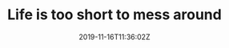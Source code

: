 ---
title: "Life is too short to mess around"
date: 2019-11-16T11:36:02Z
tags: ["life"]
writers: ["Steve Whyley"]
image: "https://images.unsplash.com/photo-1489533119213-66a5cd877091?ixlib=rb-1.2.1&ixid=eyJhcHBfaWQiOjEyMDd9&auto=format&fit=crop&w=300&q=100"
summary: "Ivan Hollingsworth was inspired to payback the hospital that saved his son's life by completing a series of near on impossible challenges."
---